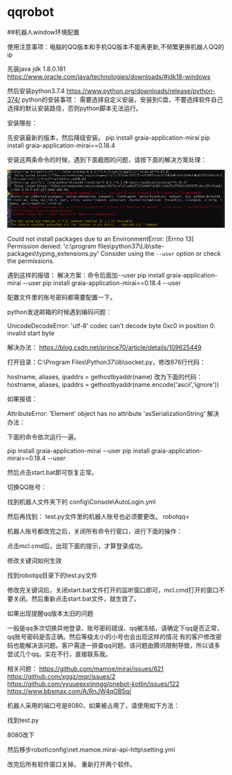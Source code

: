 # qqrobot

##机器人window环境配置

使用注意事项：电脑的QQ版本和手机QQ版本不能再更新,不频繁更换机器人QQ的ip

先装java jdk 1.8.0.181
https://www.oracle.com/java/technologies/downloads/#jdk18-windows

然后安装python3.7.4
https://www.python.org/downloads/release/python-374/
python的安装事项：
需要选择自定义安装，安装到C盘，不要选择软件自己选择的默认安装路径，否则python脚本无法运行。

安装哪些：

先安装最新的版本，然后降级安装。
pip install graia-application-mirai
pip install graia-application-mirai==0.18.4

安装这两条命令的时候，遇到下面截图的问题，请按下面的解决方案处理：

![图片](images/1666489897753.png "图片示例")

Could not install packages due to an EnvironmentError: [Errno 13] Permission denied: 'c:\\program files\\python37\\Lib\\site-packages\\typing_extensions.py'
Consider using the `--user` option or check the permissions.


遇到这样的报错：
解决方案：命令后面加--user
pip install graia-application-mirai --user
pip install graia-application-mirai==0.18.4 --user

配置文件里的账号密码都需要配置一下。


python发送邮箱的时候遇到编码问题：

UnicodeDecodeError: 'utf-8' codec can't decode byte 0xc0 in position 0: invalid start byte


解决办法：
https://blog.csdn.net/prince70/article/details/109625449

打开目录：C:\Program Files\Python37\lib\socket.py，修改676行代码：

hostname, aliases, ipaddrs = gethostbyaddr(name) 改为下面的代码：
hostname, aliases, ipaddrs = gethostbyaddr(name.encode('ascii','ignore'))


如果报错：



AttributeError: 'Element' object has no attribute 'asSerializationString'
解决办法：

下面的命令依次运行一遍。

pip install graia-application-mirai --user
pip install graia-application-mirai==0.18.4 --user


然后点击start.bat即可恢复正常。




切换QQ账号：

找到机器人文件夹下的
config\Console\AutoLogin.yml



然后再找到：
test.py文件里的机器人账号也必须要更改。
robotqq=


机器人账号都改完之后，关闭所有命令行窗口，进行下面的操作：



点击mcl.cmd后，出现下面的提示，才算登录成功。





修改关键词如何生效


找到robotqq目录下的test.py文件


修改完关键词后，关闭start.bat文件打开的监听窗口即可，mcl.cmd打开的窗口不要关闭。然后重新点击start.bat文件，就生效了。



如果出现提醒qq版本太旧的问题

一般是qq多次切换异地登录、账号密码错误、qq被冻结，请确定下qq是否正常，qq账号密码是否正确。然后等级太小的小号也会出现这样的情况
有的客户修改密码也能解决该问题。客户需逐一排查qq问题。该问题由腾讯限制导致，所以请多尝试几个qq。实在不行，直接联系我。


相关问题：
https://github.com/mamoe/mirai/issues/621
https://github.com/xggz/mqr/issues/2
https://github.com/yyuueexxiinngg/onebot-kotlin/issues/122
https://www.bbsmax.com/A/RnJW4qOB5q/


机器人采用的端口号是8080，如果被占用了，请使用如下方法：

找到test.py

8080改下

然后移步robot\config\net.mamoe.mirai-api-http\setting.yml



改完后所有软件窗口关掉。
重新打开两个软件。
